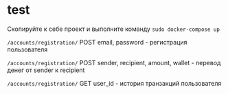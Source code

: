 # test
Скопируйте к себе проект и выполните команду `sudo docker-compose up`

`/accounts/registration/` POST email, password - регистрация пользователя

`/accounts/registration/` POST sender, recipient, amount, wallet - перевод денег от sender к recipient

`/accounts/registration/` GET user_id - история транзакций пользователя

